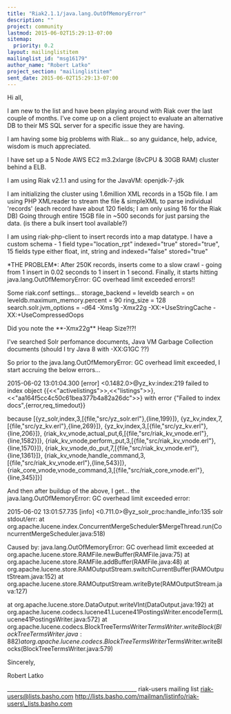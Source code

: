 ```yaml
---
title: "Riak2.1.1/java.lang.OutOfMemoryError"
description: ""
project: community
lastmod: 2015-06-02T15:29:13-07:00
sitemap:
  priority: 0.2
layout: mailinglistitem
mailinglist_id: "msg16179"
author_name: "Robert Latko"
project_section: "mailinglistitem"
sent_date: 2015-06-02T15:29:13-07:00
---
```




Hi all,

I am new to the list and have been playing around with Riak over the 
last couple of months. I've come up on a client project to evaluate an 
alternative DB to their MS SQL server for a specific issue they are having.


I am having some big problems with Riak... so any guidance, help, 
advice, wisdom is much appreciated.


I have set up a 5 Node AWS EC2 m3.2xlarge (8vCPU & 30GB RAM) cluster 
behind a ELB.

I am using Riak v2.1.1 and using for the JavaVM: openjdk-7-jdk

I am initializing the cluster using 1.6million XML records in a 15Gb 
file. I am using PHP XMLreader to stream the file & simpleXML to parse 
individual 'records' (each record have about 120 fields; I am only using 
16 for the Riak DB) Going through entire 15GB file in ~500 seconds for 
just parsing the data. (is there a bulk insert tool available?)


I am using riak-php-client to insert records into a map datatype. I have 
a custom schema - 1 field type="location\_rpt" indexed="true" 
stored="true", 15 fields type either float, int, string and 
indexed="false" stored="true"


\*THE PROBLEM\*: After 250K records, inserts come to a slow crawl - going 
from 1 insert in 0.02 seconds to 1 insert in 1 second. Finally, it 
starts hitting java.lang.OutOfMemoryError: GC overhead limit exceeded 
errors!!


Some riak.conf settings...
storage\_backend = leveldb
search = on
leveldb.maximum\_memory.percent = 90
ring\_size = 128
search.solr.jvm\_options = -d64 -Xms1g -Xmx22g -XX:+UseStringCache 
-XX:+UseCompressedOops


Did you note the \*\*-Xmx22g\*\* Heap Size?!?!

I've searched Solr perfomance documents, Java VM Garbage Collection 
documents (should I try Java 8 with -XX:G1GC ??)


So prior to the java.lang.OutOfMemoryError: GC overhead limit exceeded, 
I start accruing the below errors...


2015-06-02 13:01:04.300 [error]
&lt;0.1482.0&gt;@yz\_kv:index:219 failed to index object 
{{&lt;&lt;"activelistings"&gt;&gt;,&lt;&lt;"listings"&gt;&gt;},
&lt;&lt;"aa164f5cc4c50c61bea377b4a82a26dc"&gt;&gt;} with error {"Failed to index 
docs",{error,req\_timedout}}

because [{yz\_solr,index,3,[{file,"src/yz\_solr.erl"},{line,199}]},
{yz\_kv,index,7,[{file,"src/yz\_kv.erl"},{line,269}]},
{yz\_kv,index,3,[{file,"src/yz\_kv.erl"},{line,206}]},
{riak\_kv\_vnode,actual\_put,6,[{file,"src/riak\_kv\_vnode.erl"},{line,1582}]},
{riak\_kv\_vnode,perform\_put,3,[{file,"src/riak\_kv\_vnode.erl"},{line,1570}]},
{riak\_kv\_vnode,do\_put,7,[{file,"src/riak\_kv\_vnode.erl"},{line,1361}]},
{riak\_kv\_vnode,handle\_command,3,[{file,"src/riak\_kv\_vnode.erl"},{line,543}]},
{riak\_core\_vnode,vnode\_command,3,[{file,"src/riak\_core\_vnode.erl"},{line,345}]}]

And then after buildup of the above, I get... the 
java.lang.OutOfMemoryError: GC overhead limit exceeded error:


2015-06-02 13:01:57.735 [info] &lt;0.711.0&gt;@yz\_solr\_proc:handle\_info:135
solr stdout/err: at 
org.apache.lucene.index.ConcurrentMergeScheduler$MergeThread.run(ConcurrentMergeScheduler.java:518)

Caused by: java.lang.OutOfMemoryError: GC overhead limit exceeded
 at org.apache.lucene.store.RAMFile.newBuffer(RAMFile.java:75)
 at org.apache.lucene.store.RAMFile.addBuffer(RAMFile.java:48)
 at 
org.apache.lucene.store.RAMOutputStream.switchCurrentBuffer(RAMOutputStream.java:152)
 at 
org.apache.lucene.store.RAMOutputStream.writeByte(RAMOutputStream.java:127)

 at org.apache.lucene.store.DataOutput.writeVInt(DataOutput.java:192)
 at 
org.apache.lucene.codecs.lucene41.Lucene41PostingsWriter.encodeTerm(Lucene41PostingsWriter.java:572)
 at 
org.apache.lucene.codecs.BlockTreeTermsWriter$TermsWriter.writeBlock(BlockTreeTermsWriter.java:882)
 at 
org.apache.lucene.codecs.BlockTreeTermsWriter$TermsWriter.writeBlocks(BlockTreeTermsWriter.java:579)


Sincerely,


Robert Latko

\_\_\_\_\_\_\_\_\_\_\_\_\_\_\_\_\_\_\_\_\_\_\_\_\_\_\_\_\_\_\_\_\_\_\_\_\_\_\_\_\_\_\_\_\_\_\_
riak-users mailing list
riak-users@lists.basho.com
http://lists.basho.com/mailman/listinfo/riak-users\_lists.basho.com

